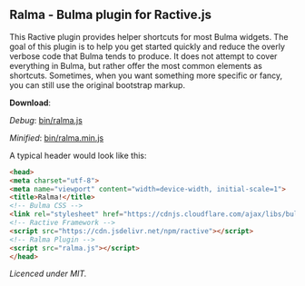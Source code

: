 ## Ralma - Bulma plugin for Ractive.js

This Ractive plugin provides helper shortcuts for most Bulma widgets.
The goal of this plugin is to help you get started quickly and reduce the overly verbose code that Bulma tends to produce.
It does not attempt to cover everything in Bulma, but rather offer the most common elements as shortcuts.
Sometimes, when you want something more specific or fancy, you can still use the original bootstrap markup.

**Download**:

_Debug_: [bin/ralma.js](https://raw.githubusercontent.com/aldi/ralma/master/bin/ralma.js)

_Minified_: [bin/ralma.min.js](https://raw.githubusercontent.com/aldi/ralma/master/bin/ralma.min.js)

A typical header would look like this:

```html
<head>
<meta charset="utf-8">
<meta name="viewport" content="width=device-width, initial-scale=1">
<title>Ralma!</title>
<!-- Bulma CSS -->
<link rel="stylesheet" href="https://cdnjs.cloudflare.com/ajax/libs/bulma/0.7.1/css/bulma.min.css">
<!-- Ractive Framework -->
<script src="https://cdn.jsdelivr.net/npm/ractive"></script>
<!-- Ralma Plugin -->
<script src="ralma.js"></script>
</head>
```

_Licenced under MIT._
